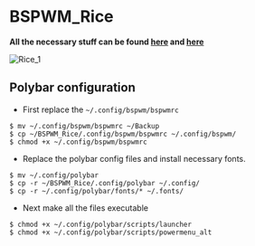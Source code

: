 # BSPWM_Rice

**All the necessary stuff can be found [here](https://github.com/VaughnValle/blue-sky/blob/master/README.md) and [here](https://github.com/miscellaneous-mice/Linux_Rice)**


![Rice_1](https://github.com/miscellaneous-mice/BSPWM_Rice/assets/79500624/63345835-d6e7-4000-a39e-003ad16191ea)

## Polybar configuration
- First replace the ```~/.config/bspwm/bspwmrc```
```
$ mv ~/.config/bspwm/bspwmrc ~/Backup
$ cp ~/BSPWM_Rice/.config/bspwm/bspwmrc ~/.config/bspwm/
$ chmod +x ~/.config/bspwm/bspwmrc
```
- Replace the polybar config files and install necessary fonts.
```
$ mv ~/.config/polybar
$ cp -r ~/BSPWM_Rice/.config/polybar ~/.config/
$ cp -r ~/.config/polybar/fonts/* ~/.fonts/
```
- Next make all the files executable
```
$ chmod +x ~/.config/polybar/scripts/launcher
$ chmod +x ~/.config/polybar/scripts/powermenu_alt
```

